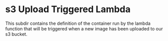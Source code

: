 # s3 Upload Triggered Lambda 

This subdir contains the definition of the container run by the lambda function that will be triggered when a new image has been uploaded to our s3 bucket. 